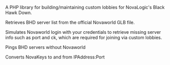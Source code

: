 A PHP library for building/maintaining custom lobbies for NovaLogic's Black Hawk Down. 

Retrieves BHD server list from the official Novaworld GLB file. 

Simulates Novaworld login with your credentials to retrieve missing server info such as port and ck, which are required for joining via custom lobbies. 

Pings BHD servers without Novaworld

Converts NovaKeys to and from IPAddress:Port
